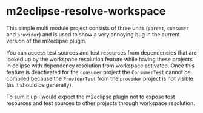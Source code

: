m2eclipse-resolve-workspace
===========================

This simple multi module project consists of three units (`parent`, `consumer` and `provider`) and is used to show a very annoying bug in the current version of the m2eclipse plugin.

You can access test sources and test resources from dependencies that are looked up by the workspace resolution feature while having these projects in eclipse with dependency resolution from workspace activated. Once this feature is deactivated for the `consumer` project the `ConsumerTest` cannot be compiled because the `ProviderTest` from the `provider` project is not visible (as it should be generally).

To sum it up I would expect the m2eclipse plugin not to expose test resources and test sources to other projects through workspace resolution.
